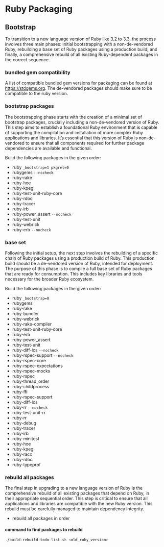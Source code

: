 # Ruby Packaging

## Bootstrap

To transition to a new language version of Ruby like 3.2 to 3.3, the process
involves three main phases: initial bootstrapping with a non-de-vendored Ruby,
rebuilding a base set of Ruby packages using a production build, and finally, a
comprehensive rebuild of all existing Ruby-dependent packages in the correct
sequence.

### bundled gem compatibility

A list of compatible bundled gem versions for packaging can be found at
<https://stdgems.org>. The de-vendored packages should make sure to be
compatible to the ruby version.

### bootstrap packages

The bootstrapping phase starts with the creation of a minimal set of bootstrap
packages, crucially including a non-de-vendored version of Ruby. This step aims
to establish a foundational Ruby environment that is capable of supporting the
compilation and installation of more complex Ruby applications and libraries.
It’s essential that this version of Ruby is non-de-vendored to ensure that all
components required for further package dependencies are available and
functional.

Build the following packages in the given order:

- ruby `_bootstrap=1 pkgrel=0`
- rubygems `--nocheck`
- ruby-rake
- ruby-hoe
- ruby-kpeg
- ruby-test-unit-ruby-core
- ruby-rdoc
- ruby-tracer
- ruby-irb
- ruby-power_assert `--nocheck`
- ruby-test-unit
- ruby-webrick
- ruby-erb `--nocheck`

### base set

Following the initial setup, the next step involves the rebuilding of a
specific chain of Ruby packages using a production build of Ruby. This
production build should be a de-vendored version of Ruby, intended for
deployment. The purpose of this phase is to compile a full base set of Ruby
packages that are ready for consumption. This includes key libraries and tools
necessary for the broader Ruby ecosystem.

Build the following packages in the given order:

- ruby `_bootstrap=0`
- rubygems
- ruby-rake
- ruby-bundler
- ruby-webrick
- ruby-rake-compiler
- ruby-test-unit-ruby-core
- ruby-erb
- ruby-power_assert
- ruby-test-unit
- ruby-diff-lcs `--nocheck`
- ruby-rspec-support `--nocheck`
- ruby-rspec-core
- ruby-rspec-expectations
- ruby-rspec-mocks
- ruby-rspec
- ruby-thread_order
- ruby-childprocess
- ruby-ffi
- ruby-rspec-support
- ruby-diff-lcs
- ruby-rr `--nocheck`
- ruby-test-unit-rr
- ruby-rr
- ruby-debug
- ruby-tracer
- ruby-irb
- ruby-minitest
- ruby-hoe
- ruby-kpeg
- ruby-racc
- ruby-rdoc
- ruby-typeprof

### rebuild all packages

The final step in upgrading to a new language version of Ruby is the comprehensive
rebuild of all existing packages that depend on Ruby, in their appropriate
sequential order. This step is critical to ensure that all applications and
libraries are compatible with the new Ruby version. This rebuild must be
carefully managed to maintain dependency integrity.

- rebuild all packages in order

#### command to find packages to rebuild

```bash
./build-rebuild-todo-list.sh <old_ruby_version>
```
